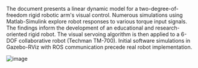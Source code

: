 The document presents a linear dynamic model for a two-degree-of-freedom rigid robotic arm's visual control. Numerous simulations using Matlab-Simulink explore robot responses to various torque input signals. The findings inform the development of an educational and research-oriented rigid robot. The visual servoing algorithm is then applied to a 6-DOF collaborative robot (Techman TM-700). Initial software simulations in Gazebo-RViz with ROS communication precede real robot implementation.

![image](https://github.com/Rodolfo9706/TM-700-VS/assets/58195148/187c845c-e0b7-45e3-80ef-486f8a1581b1)

